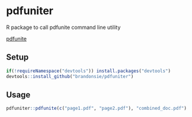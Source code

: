 # pdfuniter
R package to call pdfunite command line utility


[pdfunite](http://manpages.ubuntu.com/manpages/bionic/man1/pdfunite.1.html)

## Setup
``` r
if(!requireNamespace("devtools")) install.packages("devtools")
devtools::install_github("brandonsie/pdfuniter")   
```

## Usage
``` r
pdfuniter::pdfunite(c("page1.pdf", "page2.pdf"), "combined_doc.pdf")
```
